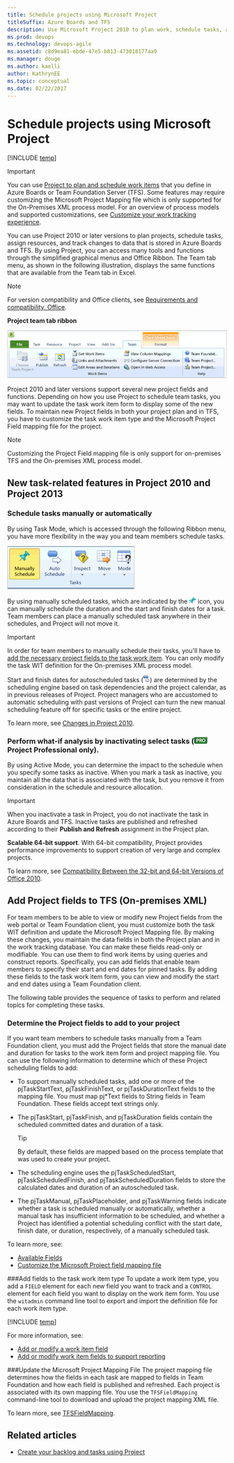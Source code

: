 ```yaml
---
title: Schedule projects using Microsoft Project
titleSuffix: Azure Boards and TFS
description: Use Microsoft Project 2010 to plan work, schedule tasks, assign resources, and track changes in Azure Boards & Team Foundation Server   
ms.prod: devops
ms.technology: devops-agile
ms.assetid: c8d9ea81-ebde-47e5-b813-473018177aa9
ms.manager: douge
ms.author: kaelli
author: KathrynEE
ms.topic: conceptual
ms.date: 02/22/2017  
---  
```


# Schedule projects using Microsoft Project  

[!INCLUDE [temp](../../_shared/version-vsts-tfs-all-versions.md)]


> [!IMPORTANT]  
> You can use [Project to plan and schedule work items](create-your-backlog-tasks-using-project.md) that you define in Azure Boards or Team Foundation Server (TFS). Some features may require customizing the Microsoft Project Mapping file which is only supported for the On-Premises XML process model. For an overview of process models and supported customizations, see [Customize your work tracking experience](../../../reference/customize-work.md).  

You can use Project 2010 or later versions to plan projects, schedule tasks, assign resources, and track changes to data that is stored in Azure Boards and TFS. By using Project, you can access many tools and functions through the simplified graphical menus and Office Ribbon. The Team tab menu, as shown in the following illustration, displays the same functions that are available from the Team tab in Excel.

> [!NOTE]  
>For version compatibility and Office clients, see [Requirements and compatibility, Office](/tfs/server/compatibility#office).  
 
**Project team tab ribbon** 

![Team Menu ribbon](_img/tfs_oiproj_ribbon.png "TFS_OIProj_Ribbon")  
  
  
Project 2010 and later versions support several new project fields and functions. Depending on how you use Project to schedule team tasks, you may want to update the task work item form to display some of the new fields. To maintain new Project fields in both your project plan and in TFS, you have to customize the task work item type and the Microsoft Project Field mapping file for the project. 

> [!NOTE]  
>Customizing the Project Field mapping file is only support for on-premises TFS and the On-premises XML process model.  
  
<a name="NewFeatures"></a> 
##  New task-related features in Project 2010 and Project 2013  
 
### Schedule tasks manually or automatically
By using Task Mode, which is accessed through the following Ribbon menu, you have more flexibility in the way you and team members schedule tasks.

![Task mode scheduling ribbon menu options](_img/tfs_oiproj_taskmode_menu.png "TFS_OIProj_TaskMode_Menu")

By using manually scheduled tasks, which are indicated by the ![Pinned task icon](_img/tfs_oiproj_pintask_icon.png "TFS_OIProj_PinTask_Icon") icon, you can manually schedule the duration and the start and finish dates for a task. Team members can place a manually scheduled task anywhere in their schedules, and Project will not move it. 

> [!IMPORTANT]  
>In order for team members to manually schedule their tasks, you'll have to [add the necessary project fields to the task work item](#download). You can only modify the task WIT definition for the On-premises XML process model.  

Start and finish dates for autoscheduled tasks (![Auto Update Task Mode icon](_img/tfs_oiproj_autoupdate_icon.png "TFS_OIProj_AutoUpdate_Icon")) are determined by the scheduling engine based on task dependencies and the project calendar, as in previous releases of Project. Project managers who are accustomed to automatic scheduling with past versions of Project can turn the new manual scheduling feature off for specific tasks or the entire project.

To learn more, see [Changes in Project 2010](http://go.microsoft.com/fwlink/?LinkId=194857).  


### Perform what-if analysis by inactivating select tasks (![Project 2010 Professional Edition](_img/tfs_oiproj_ribbon_proicon.png "TFS_OIProj_Ribbon_ProIcon") **Project Professional only**). 

By using Active Mode, you can determine the impact to the schedule when you specify some tasks as inactive. When you mark a task as inactive, you maintain all the data that is associated with the task, but you remove it from consideration in the schedule and resource allocation. 

> [!IMPORTANT]  
>When you inactivate a task in Project, you do not inactivate the task in Azure Boards and TFS. Inactive tasks are published and refreshed according to their **Publish and Refresh** assignment in the Project plan.   

**Scalable 64-bit support**. With 64-bit compatibility, Project provides performance improvements to support creation of very large and complex projects.

To learn more, see [Compatibility Between the 32-bit and 64-bit Versions of Office 2010](http://go.microsoft.com/fwlink/?LinkId=194863).    

<a name="download"></a>   
##  Add Project fields to TFS (On-premises XML)  

For team members to be able to view or modify new Project fields from the web portal or Team Foundation client, you must customize both the task WIT definition and update the Microsoft Project Mapping file. By making these changes, you maintain the data fields in both the Project plan and in the work tracking database. You can make these fields read-only or modifiable. You can use them to find work items by using queries and construct reports. Specifically, you can add fields that enable team members to specify their start and end dates for pinned tasks. By adding these fields to the task work item form, you can view and modify the start and end dates using a Team Foundation client.  
  
The following table provides the sequence of tasks to perform and related topics for completing these tasks.  
  
### Determine the Project fields to add to your project

If you want team members to schedule tasks manually from a Team Foundation client, you must add the Project fields that store the manual date and duration for tasks to the work item form and project mapping file. You can use the following information to determine which of these Project scheduling fields to add:
- To support manually scheduled tasks, add one or more of the pjTaskStartText, pjTaskFinishText, or pjTaskDurationText fields to the mapping file. You must map pj\*Text fields to String fields in Team Foundation. These fields accept text strings only.
- The pjTaskStart, pjTaskFinish, and pjTaskDuration fields contain the scheduled committed dates and duration of a task. 

	> [!TIP]  
	>By default, these fields are mapped based on the process template that was used to create your project.

- The scheduling engine uses the pjTaskScheduledStart, pjTaskScheduledFinish, and pjTaskScheduledDuration fields to store the calculated dates and duration of an autoscheduled task.
- The pjTaskManual, pjTaskPlaceholder, and pjTaskWarning fields indicate whether a task is scheduled manually or automatically, whether a manual task has insufficient information to be scheduled, and whether a Project has identified a potential scheduling conflict with the start date, finish date, or duration, respectively, of a manually scheduled task. 

To learn more, see: 
- [Available Fields](https://support.office.com/article/Available-fields-reference-615a4563-1cc3-40f4-b66f-1b17e793a460)
- [Customize the Microsoft Project field mapping file](../../../reference/xml/customize-project-field-mapping-file.md)

  
###Add fields to the task work item type
To update a work item type, you add a `FIELD` element for each new field you want to track and a `CONTROL` element for each field you want to display on the work item form. You use the `witadmin` command line tool to export and import the definition file for each work item type. 
 
[!INCLUDE [temp](../../_shared/process-editor.md)]

For more information, see: 
- [Add or modify a work item field](../../../reference/add-modify-field.md)
- [Add or modify work item fields to support reporting](../../../reference/xml/add-or-modify-work-item-fields-to-support-reporting.md)


###Update the Microsoft Project Mapping File
The project mapping file determines how the fields in each task are mapped to fields in Team Foundation and how each field is published and refreshed. Each project is associated with its own mapping file. You use the `TFSFieldMapping` command-line tool to download and upload the project mapping XML file.

To learn more, see [TFSFieldMapping](../../../reference/xml/upload-or-download-the-microsoft-project-mapping-file.md).   
  
## Related articles
- [Create your backlog and tasks using Project](create-your-backlog-tasks-using-project.md)